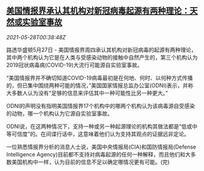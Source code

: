 <!--1622163663000-->
[美国情报界承认其机构对新冠病毒起源有两种理论：天然或实验室事故](https://cn.reuters.com/article/usa-intelligence-origin-covid19-0527-thu-idCNKCS2D901O)
------

<div><i>2021-05-28T00:38:48Z</i></div><p>路透华盛顿5月27日 - 美国情报界周四承认其机构对新冠病毒的起源有两种理论，其中两个机构认为它是在人类与受感染动物的接触中自然产生的，第三个机构认为2019冠状病毒病(COVID-19)大流行可能源自实验室事故。</p><p>“美国情报界并不确切知道COVID-19病毒最初是在何地、何时、以何种方式传播的，但已集中围绕两种可能的情况，”美国国家情报总监办公室(ODNI)表示，并称大多数人认为没有“足够的信息来评估其中一种可能性比另一种更大。”</p><p>ODNI的声明没有指明美国情报界17个机构中的哪两个机构认为该病毒源自受感染的动物，哪一个机构认为它源自实验室事故。</p><p>ODNI说，在这两种情况下，支持一种或另一种起源理论的机构其做法都是“低或中等可信度”的。在间谍行话中，这意味着他们认为支持其观点的证据远非定论。</p><p>一位熟悉情报界分析的消息人士说，美国中央情报局(CIA)和国防情报局(Defense Intelligence Agency)目前都不支持对病毒起源的任何一种解释，而且他们和大多数美国机构中一样，认为目前的信息不足以确定哪情况更有可能。(完)</p>
